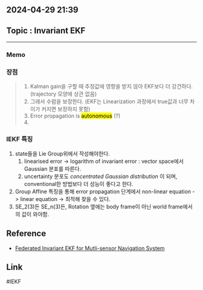## 2024-04-29 21:39

## Topic : Invariant EKF 


---

### Memo

### 장점

> 1. Kalman gain을 구할 때 추정값에 영향을 받지 않아 EKF보다 더 강건하다. (trajectory 모양에 상관 없음)
> 2. 그래서 수렴을 보장한다. (EKF는 Linearization 과정에서 true값과 너무 차이가 커지면 보장하지 못함)
> 3. Error propagation is <mark class="hltr-purple">autonomous</mark> (?)
> 4. 

### IEKF 특징
1. state들을 Lie Group위에서 작성해야한다.  
	1. linearised error -> logarithm of invariant error : vector space에서 Gaussian 분포를 따른다.
	2. uncertainty 분포도 *concentrated Gaussian distribution* 이 되며, conventional한 방법보다 더 성능이 좋다고 한다.
2. Group Affine 특징을 통해 error propagation 단계에서  non-linear equation -> linear equation -> 최적해 찾을 수 있다.
3. SE_2(3)든 SE_n(3)든, Rotation 옆에는 body frame이 아닌 world frame에서의 값이 와야함.

## Reference
- [Federated Invariant EKF for Mutli-sensor Navigation System](https://dcollection.snu.ac.kr/public_resource/pdf/000000169106_20240429223145.pdf)
  

## Link




#IEKF

